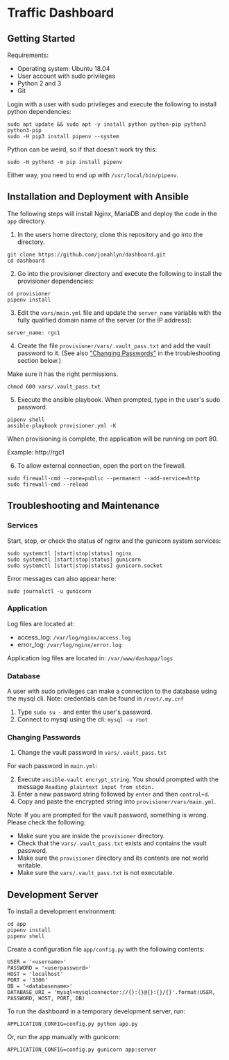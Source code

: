 # Traffic Dashboard


## Getting Started

Requirements:
- Operating system: Ubuntu 18.04
- User account with sudo privileges
- Python 2 and 3
- Git

Login with a user with sudo privileges and execute the following to install python dependencies:

```
sudo apt update && sudo apt -y install python python-pip python3 python3-pip
sudo -H pip3 install pipenv --system
```

Python can be weird, so if that doesn't work try this:

```
sudo -H python3 -m pip install pipenv
```

Either way, you need to end up with `/usr/local/bin/pipenv`.

## Installation and Deployment with Ansible

The following steps will install Nginx, MariaDB and deploy the code in the `app` directory.

1. In the users home directory, clone this repository and go into the directory.

```
git clone https://github.com/jonahlyn/dashboard.git
cd dashboard
```

2. Go into the provisioner directory and execute the following to install the provisioner dependencies:

```
cd provisioner
pipenv install
```

3. Edit the `vars/main.yml` file and update the `server_name` variable with the fully qualified domain name of the server (or the IP address):

```
server_name: rgc1
```

4. Create the file `provisioner/vars/.vault_pass.txt` and add the vault password to it. (See also ["Changing Passwords"](#changing-passwords) in the troubleshooting section below.)

Make sure it has the right permissions.

```
chmod 600 vars/.vault_pass.txt
```

5. Execute the ansible playbook. When prompted, type in the user's sudo password. 

```
pipenv shell
ansible-playbook provisioner.yml -K
```

When provisioning is complete, the application will be running on port 80.

Example: http://rgc1


6. To allow external connection, open the port on the firewall.

```
sudo firewall-cmd --zone=public --permanent --add-service=http
sudo firewall-cmd --reload
```


## Troubleshooting and Maintenance

### Services

Start, stop, or check the status of nginx and the gunicorn system services:

```
sudo systemctl [start|stop|status] nginx
sudo systemctl [start|stop|status] gunicorn
sudo systemctl [start|stop|status] gunicorn.socket
```

Error messages can also appear here:

```
sudo journalctl -u gunicorn
```


### Application

Log files are located at:
  - access_log: `/var/log/nginx/access.log`
  - error_log: `/var/log/nginx/error.log`

Application log files are located in: `/var/www/dashapp/logs`


### Database

A user with sudo privileges can make a connection to the database using the mysql cli. Note: credentials can be found in `/root/.my.cnf`

1. Type `sudo su -` and enter the user's password.
2. Connect to mysql using the cli: `mysql -u root`


### Changing Passwords

1. Change the vault password in `vars/.vault_pass.txt`

For each password in `main.yml`:

2. Execute `ansible-vault encrypt_string`. You should prompted with the message `Reading plaintext input from stdin.`
3. Enter a new password string followed by `enter` and then `control+d`.
3. Copy and paste the encrypted string into `provisioner/vars/main.yml`.

Note: If you are prompted for the vault password, something is wrong. Please check the following:

- Make sure you are inside the `provisioner` directory.
- Check that the `vars/.vault_pass.txt` exists and contains the vault password.
- Make sure the `provisioner` directory and its contents are not world writable.
- Make sure the `vars/.vault_pass.txt` is not executable.



## Development Server

To install a development environment:

```
cd app
pipenv install
pipenv shell
```


Create a configuration file `app/config.py` with the following contents:

```
USER = '<username>'
PASSWORD = '<userpassword>'
HOST = 'localhost'
PORT = '3306'
DB = '<databasename>'
DATABASE_URI = 'mysql+mysqlconnector://{}:{}@{}:{}/{}'.format(USER, PASSWORD, HOST, PORT, DB)
```


To run the dashboard in a temporary development server, run:

```
APPLICATION_CONFIG=config.py python app.py
```


Or, run the app manually with gunicorn:

```
APPLICATION_CONFIG=config.py gunicorn app:server
```

